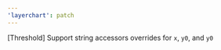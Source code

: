 ```yaml
---
'layerchart': patch
---
```


[Threshold] Support string accessors overrides for `x`, `y0`, and `y0`
